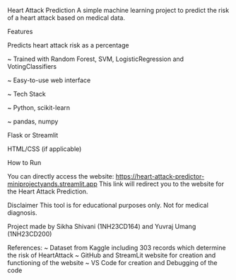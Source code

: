 Heart Attack Prediction
A simple machine learning project to predict the risk of a heart attack based on medical data.

Features

Predicts heart attack risk as a percentage

~ Trained with Random Forest, SVM, LogisticRegression and VotingClassifiers

~ Easy-to-use web interface

~ Tech Stack

~ Python, scikit-learn

~ pandas, numpy

Flask or Streamlit

HTML/CSS (if applicable)

How to Run

You can directly access the website: https://heart-attack-predictor-miniprojectyands.streamlit.app 
This link will redirect you to the website for the Heart Attack Prediction.

Disclaimer
This tool is for educational purposes only. Not for medical diagnosis.


Project made by Sikha Shivani (1NH23CD164) and Yuvraj Umang (1NH23CD200)

References:
 ~ Dataset from Kaggle including 303 records which determine the risk of HeartAttack 
 ~ GitHub and StreamLit website for creation and functioning of the website
 ~ VS Code for creation and Debugging of the code
 
